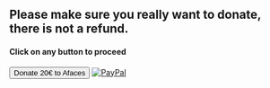 <script src="https://js.stripe.com/v3/"></script>

<script>
redirectToCheckoutTwenty() {
    var stripe = Stripe('pk_test_51LP7WYGzzgXMTNqrdpY7OHCbvvlPqgtYEUZmBJw66X0j5ybqCkcbfXYJ5SfEMmeoCXxEq8Hok5WHl2rBzttayq9b00cV1h6dPP');
    
    document.getElementById("checkout").addEventListener("click", function() {
        stripe.redirectToCheckout({
                lineItems: [{
                    price: 'price_1LP7fQGzzgXMTNqrdiSr61hW', // Replace with the ID of your price
                    quantity: 1,
                }, ],
                mode: 'payment',
                successUrl: 'https://afaces.tk/success',
                cancelUrl: 'https://afaces.tk/cancel',
            })
            .then(function(result) {
            });
        })
}
</script>

## Please make sure you really want to donate, there is not a refund.
#### Click on any button to proceed

<input type="button" id="checkout" onclick = "redirectToCheckoutTwenty()" value="Donate 20€ to Afaces">

<a href="https://paypal.com/paypalme/axelcurros">
<img border="0" alt="PayPal" src="https://upload.wikimedia.org/wikipedia/commons/b/b5/PayPal.svg">
</a>